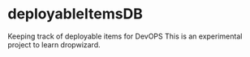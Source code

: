 # deployableItemsDB
Keeping track of deployable items for DevOPS
This is an experimental project to learn dropwizard.
